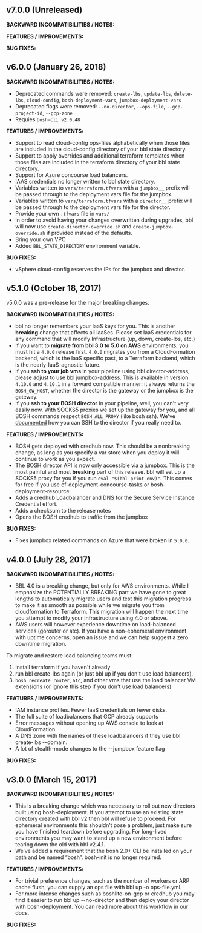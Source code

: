 ## v7.0.0 (Unreleased)

**BACKWARD INCOMPATIBILITIES / NOTES:**

**FEATURES / IMPROVEMENTS:**

**BUG FIXES:**

## v6.0.0 (January 26, 2018)

**BACKWARD INCOMPATIBILITIES / NOTES:**
* Deprecated commands were removed: `create-lbs`, `update-lbs`, `delete-lbs`, `cloud-config`, `bosh-deployment-vars`, `jumpbox-deployment-vars`
* Deprecated flags were removed: `--no-director`, `--ops-file`, `--gcp-project-id`, `--gcp-zone`
* Requies `bosh-cli v2.0.48`

**FEATURES / IMPROVEMENTS:**
* Support to read cloud-config ops-files alphabetically when those files are included in the cloud-config directory of your bbl state directory.
* Support to apply overrides and additional terraform templates when those files are included in the terraform directory of your bbl state directory.
* Support for Azure concourse load balancers.
* IAAS credentials no longer written to bbl state directory.
* Variables written to `vars/terraform.tfvars` with a `jumpbox__` prefix will
be passed through to the deployment vars file for the jumpbox.
* Variables written to `vars/terraform.tfvars` with a `director__` prefix will
be passed through to the deployment vars file for the director.
* Provide your own `.tfvars` file in `vars/`
* In order to avoid having your changes overwritten during upgrades, bbl will
now use `create-director-override.sh` and `create-jumpbox-override.sh` if provided instead of the defaults.
* Bring your own VPC
* Added `BBL_STATE_DIRECTORY` environment variable.

**BUG FIXES:**
* vSphere cloud-config reserves the IPs for the jumpbox and director.


## v5.1.0 (October 18, 2017)
v5.0.0 was a pre-release for the major breaking changes.

**BACKWARD INCOMPATIBILITIES / NOTES:**
* bbl no longer remembers your IaaS keys for you. This is another **breaking**
change that affects all IaaSes. Please set IaaS credentials for any command
that will modify Infrastructure (up, down, create-lbs, etc.)
* If you want to **migrate from bbl 3.0 to 5.0 on AWS** environments, you must hit a
`4.0.0` release first. `4.0.0` migrates you from a CloudFormation backend, which is the
IaaS specific past, to a Terraform backend, which is the nearly-IaaS-agnostic future.
* If you **ssh to your job vms** in your pipeline using bbl director-address, please
adjust to use bbl jumpbox-address. This is available in version `4.10.0` and `4.10.1`
in a forward compatible manner: it always returns the `BOSH_GW_HOST`, whether the
director is the gateway or the jumpbox is the gateway.
* If you **ssh to your BOSH director** in your pipeline, well, you can't very easily
now. With SOCKS5 proxies we set up the gateway for you, and all BOSH commands
respect `BOSH_ALL_PROXY` (like bosh ssh).
We've [documented](https://github.com/cloudfoundry/bosh-bootloader/blob/master/docs/howto-ssh.md)
how you can SSH to the director if you really need to.

**FEATURES / IMPROVEMENTS:**
* BOSH gets deployed with credhub now. This should be a nonbreaking change,
as long as you specify a var store when you deploy it will continue to work as you expect.
* The BOSH director API is now only accessible via a jumpbox. This is the most
painful and most **breaking** part of this release. bbl will set up a SOCKS5 proxy
for you if you run `eval "$(bbl print-env)"`. This comes for free if you use
cf-deployment-concourse-tasks or bosh-deployment-resource.
* Adds a credhub Loadbalancer and DNS for the Secure Service Instance Credential effort.
* Adds a checksum to the release notes
* Opens the BOSH credhub to traffic from the jumpbox

**BUG FIXES:**
* Fixes jumpbox related commands on Azure that were broken in `5.0.0`.


## v4.0.0 (July 28, 2017)

**BACKWARD INCOMPATIBILITIES / NOTES:**
* BBL 4.0 is a breaking change, but only for AWS environments. While I emphasize
the POTENTIALLY BREAKING part we have gone to great lengths to automatically
migrate users and test this migration progress to make it as smooth as possible
while we migrate you from cloudformation to Terraform. This migration will happen
the next time you attempt to modify your infrastructure using 4.0 or above.
* AWS users will however experience downtime on load-balanced services (gorouter
or atc). If you have a non-ephemeral environment with uptime concerns, open an
issue and we can help suggest a zero downtime migration.

To migrate and restore load balancing teams must:
1. Install terraform if you haven't already
1. run bbl create-lbs again (or just bbl up if you don't use load balancers).
1. `bosh recreate router`, `atc`, and other vms that use the load balancer VM extensions (or ignore this step if you don't use load balancers)

**FEATURES / IMPROVEMENTS:**
* IAM instance profiles. Fewer IaaS credentials on fewer disks.
* The full suite of loadbalancers that GCP already supports
* Error messages without opening up AWS console to look at CloudFormation
* A DNS zone with the names of these loadbalancers if they use bbl create-lbs --domain.
* A lot of stealth-mode changes to the --jumpbox feature flag

**BUG FIXES:**


## v3.0.0 (March 15, 2017)

**BACKWARD INCOMPATIBILITIES / NOTES:**
* This is a breaking change which was necessary to roll out new directors built
using bosh-deployment. If you attempt to use an existing state directory created
with bbl v2 then bbl will refuse to proceed. For ephemeral environments this
shouldn’t pose a problem, just make sure you have finished teardown before upgrading.
For long-lived environments you may want to stand up a new environment before
tearing down the old with bbl v2.4.1.
* We’ve added a requirement that the bosh 2.0+ CLI be installed on your path and
be named “bosh”. bosh-init is no longer required.

**FEATURES / IMPROVEMENTS:**
* For trivial preference changes, such as the number of workers or ARP cache
flush, you can supply an ops file with bbl up -o ops-file.yml.
* For more intense changes such as boshlite-on-gcp or credhub you may find it
easier to run bbl up --no-director and then deploy your director with
bosh-deployment. You can read more about this workflow in our docs.

**BUG FIXES:**

